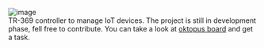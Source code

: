 ![image](https://user-images.githubusercontent.com/83298718/219535997-3904a5ba-210c-474c-a78e-5259c49dd9fa.png)<br/>
TR-369 controller to manage IoT devices.
The project is still in development phase, fell free to contribute. You can take a look at [oktopus board](https://github.com/users/leandrofars/projects/1) and get a task. 
